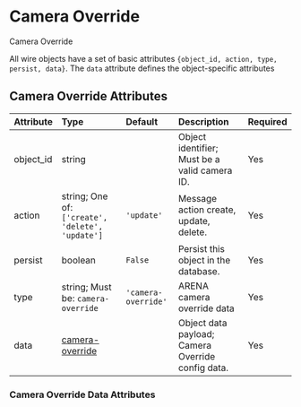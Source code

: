 
Camera Override
===============


Camera Override

All wire objects have a set of basic attributes ```{object_id, action, type, persist, data}```. The ```data``` attribute defines the object-specific attributes

Camera Override Attributes
---------------------------

|Attribute|Type|Default|Description|Required|
| :--- | :--- | :--- | :--- | :--- |
|object_id|string||Object identifier; Must be a valid camera ID.|Yes|
|action|string; One of: ```['create', 'delete', 'update']```|```'update'```|Message action create, update, delete.|Yes|
|persist|boolean|```False```|Persist this object in the database.|Yes|
|type|string; Must be: ```camera-override```|```'camera-override'```|ARENA camera override data|Yes|
|data|[camera-override](camera-override)||Object data payload; Camera Override config data.|Yes|

### Camera Override Data Attributes
